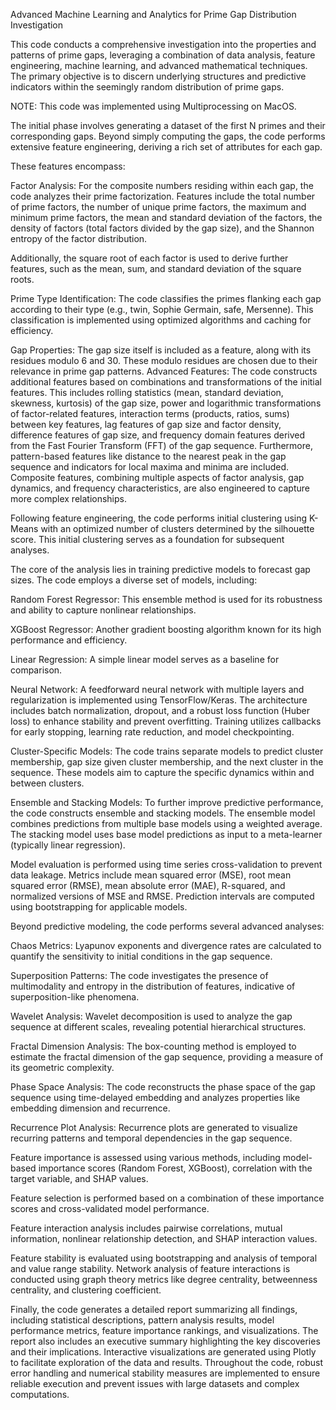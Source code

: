 Advanced Machine Learning and Analytics for Prime Gap Distribution Investigation

This code conducts a comprehensive investigation into the properties and patterns of prime gaps, leveraging a combination of data analysis, feature engineering, machine learning, and advanced mathematical techniques. The primary objective is to discern underlying structures and predictive indicators within the seemingly random distribution of prime gaps.

NOTE: This code was implemented using Multiprocessing on MacOS. 

The initial phase involves generating a dataset of the first N primes and their corresponding gaps. Beyond simply computing the gaps, the code performs extensive feature engineering, deriving a rich set of attributes for each gap.

These features encompass:

Factor Analysis: For the composite numbers residing within each gap, the code analyzes their prime factorization. Features include the total number of prime factors, the number of unique prime factors, the maximum and minimum prime factors, the mean and standard deviation of the factors, the density of factors (total factors divided by the gap size), and the Shannon entropy of the factor distribution. 

Additionally, the square root of each factor is used to derive further features, such as the mean, sum, and standard deviation of the square roots.

Prime Type Identification: The code classifies the primes flanking each gap according to their type (e.g., twin, Sophie Germain, safe, Mersenne). This classification is implemented using optimized algorithms and caching for efficiency.

Gap Properties: The gap size itself is included as a feature, along with its residues modulo 6 and 30. These modulo residues are chosen due to their relevance in prime gap patterns.
Advanced Features: The code constructs additional features based on combinations and transformations of the initial features. This includes rolling statistics (mean, standard deviation, skewness, kurtosis) of the gap size, power and logarithmic transformations of factor-related features, interaction terms (products, ratios, sums) between key features, lag features of gap size and factor density, difference features of gap size, and frequency domain features derived from the Fast Fourier Transform (FFT) of the gap sequence. Furthermore, pattern-based features like distance to the nearest peak in the gap sequence and indicators for local maxima and minima are included. Composite features, combining multiple aspects of factor analysis, gap dynamics, and frequency characteristics, are also engineered to capture more complex relationships.

Following feature engineering, the code performs initial clustering using K-Means with an optimized number of clusters determined by the silhouette score. This initial clustering serves as a foundation for subsequent analyses.

The core of the analysis lies in training predictive models to forecast gap sizes. The code employs a diverse set of models, including:

Random Forest Regressor: This ensemble method is used for its robustness and ability to capture nonlinear relationships.

XGBoost Regressor: Another gradient boosting algorithm known for its high performance and efficiency.

Linear Regression: A simple linear model serves as a baseline for comparison.

Neural Network: A feedforward neural network with multiple layers and regularization is implemented using TensorFlow/Keras. The architecture includes batch normalization, dropout, and a robust loss function (Huber loss) to enhance stability and prevent overfitting. Training utilizes callbacks for early stopping, learning rate reduction, and model checkpointing.

Cluster-Specific Models: The code trains separate models to predict cluster membership, gap size given cluster membership, and the next cluster in the sequence. These models aim to capture the specific dynamics within and between clusters.

Ensemble and Stacking Models: To further improve predictive performance, the code constructs ensemble and stacking models. The ensemble model combines predictions from multiple base models using a weighted average. The stacking model uses base model predictions as input to a meta-learner (typically linear regression).

Model evaluation is performed using time series cross-validation to prevent data leakage. Metrics include mean squared error (MSE), root mean squared error (RMSE), mean absolute error (MAE), R-squared, and normalized versions of MSE and RMSE. Prediction intervals are computed using bootstrapping for applicable models.

Beyond predictive modeling, the code performs several advanced analyses:

Chaos Metrics: Lyapunov exponents and divergence rates are calculated to quantify the sensitivity to initial conditions in the gap sequence.

Superposition Patterns: The code investigates the presence of multimodality and entropy in the distribution of features, indicative of superposition-like phenomena.

Wavelet Analysis: Wavelet decomposition is used to analyze the gap sequence at different scales, revealing potential hierarchical structures.

Fractal Dimension Analysis: The box-counting method is employed to estimate the fractal dimension of the gap sequence, providing a measure of its geometric complexity.

Phase Space Analysis: The code reconstructs the phase space of the gap sequence using time-delayed embedding and analyzes properties like embedding dimension and recurrence.

Recurrence Plot Analysis: Recurrence plots are generated to visualize recurring patterns and temporal dependencies in the gap sequence.

Feature importance is assessed using various methods, including model-based importance scores (Random Forest, XGBoost), correlation with the target variable, and SHAP values.

Feature selection is performed based on a combination of these importance scores and cross-validated model performance.

Feature interaction analysis includes pairwise correlations, mutual information, nonlinear relationship detection, and SHAP interaction values.

Feature stability is evaluated using bootstrapping and analysis of temporal and value range stability. Network analysis of feature interactions is conducted using graph theory metrics like degree centrality, betweenness centrality, and clustering coefficient.

Finally, the code generates a detailed report summarizing all findings, including statistical descriptions, pattern analysis results, model performance metrics, feature importance rankings, and visualizations. The report also includes an executive summary highlighting the key discoveries and their implications. Interactive visualizations are generated using Plotly to facilitate exploration of the data and results. Throughout the code, robust error handling and numerical stability measures are implemented to ensure reliable execution and prevent issues with large datasets and complex computations.
